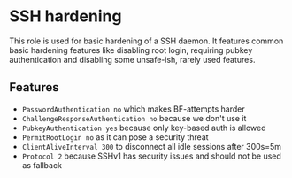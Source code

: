 # SSH hardening

This role is used for basic hardening of a SSH daemon. It features
common basic hardening features like disabling root login, requiring
pubkey authentication and disabling some unsafe-ish, rarely used features.

## Features

- `PasswordAuthentication no` which makes BF-attempts harder
- `ChallengeResponseAuthentication no` because we don't use it
- `PubkeyAuthentication yes` because only key-based auth is allowed
- `PermitRootLogin no` as it can pose a security threat
- `ClientAliveInterval 300` to disconnect all idle sessions after 300s=5m
- `Protocol 2` because SSHv1 has security issues and should not be used as fallback
